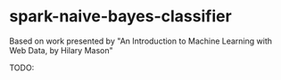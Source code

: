 # spark-naive-bayes-classifier
Based on work presented by "An Introduction to Machine Learning with Web Data, by Hilary Mason"

TODO:

